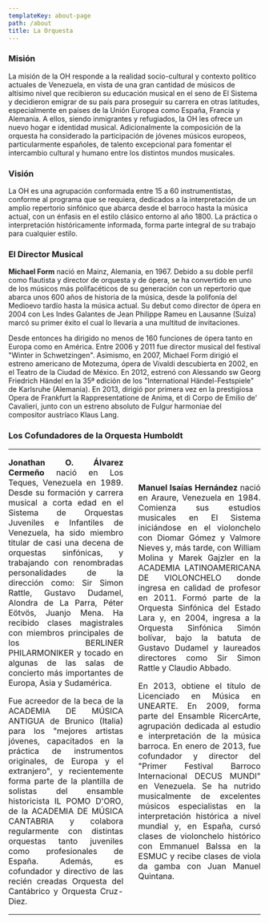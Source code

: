 ```yaml
---
templateKey: about-page
path: /about
title: La Orquesta
---
```

### Misión

La misión de la OH responde a la realidad socio-cultural y contexto político actuales de Venezuela, en vista de una gran cantidad de músicos de altísimo nivel que recibieron su educación musical en el seno de El Sistema y decidieron emigrar de su país para proseguir su carrera en otras latitudes, especialmente en países de la Unión Europea como España, Francia y Alemania. A ellos, siendo inmigrantes y refugiados, la OH les ofrece un nuevo hogar e identidad musical. Adicionalmente la composición de la orquesta ha considerado la participación de jóvenes músicos europeos, particularmente españoles, de talento excepcional para fomentar el intercambio cultural y humano entre los distintos mundos musicales.

### Visión

La OH es una agrupación conformada entre 15 a 60 instrumentistas, conforme al programa que se requiera, dedicados a la interpretación de un amplio repertorio sinfónico que abarca desde el barroco hasta la música actual, con un énfasis en el estilo clásico entorno al año 1800. La práctica o interpretación históricamente informada, forma parte integral de su trabajo para cualquier estilo.

### El Director Musical

**Michael Form** nació en Mainz, Alemania, en 1967. Debido a su doble perfil como flautista y director de orquesta y de ópera, se ha convertido en uno de los músicos más polifacéticos de su generación con un repertorio que abarca unos 600 años de historia de la música, desde la polifonía del Medioevo tardío hasta la música actual. Su debut como director de ópera en 2004 con Les Indes Galantes de Jean Philippe Rameu en Lausanne (Suiza) marcó su primer éxito el cual lo llevaría a una multitud de invitaciones.

Desde entonces ha dirigido no menos de 160 funciones de ópera tanto en Europa como en América. Entre 2006 y 2011 fue director musical del festival "Winter in Schwetzingen". Asimismo, en 2007, Michael Form dirigió el estreno americano de Motezuma, ópera de Vivaldi descubierta en 2002, en el Teatro de la Ciudad de México. En 2012, estrenó con Alessando sw Georg Friedrich Händel en la 35ª edición de los "International Händel-Festspiele" de Karlsruhe (Alemania). En 2013, dirigió por primera vez en la prestigiosa Opera de Frankfurt la Rappresentatione de Anima, et di Corpo de Emilio de' Cavalieri, junto con un estreno absoluto de Fulgur harmoniae del compositor austríaco Klaus Lang.

### Los Cofundadores de la Orquesta Humboldt

<table style="text-align: justify;">
<tr>
  <td style="padding: 0 15px 0 0">
    <p><b>Jonathan O. Álvarez Cermeño</b> nació en Los Teques, Venezuela en 1989. Desde su formación y carrera musical a corta edad en el Sistema de Orquestas Juveniles e Infantiles de Venezuela, ha sido miembro titular de casi una decena de orquestas sinfónicas, y trabajando con renombradas personalidades de la dirección como: Sir Simon Rattle, Gustavo Dudamel, Alondra de La Parra, Péter Eötvös, Juanjo Mena. Ha recibido clases magistrales con miembros principales de los BERLINER PHILARMONIKER y tocado en algunas de las salas de concierto más importantes de Europa, Asia y Sudamérica.
</p>

<p>
Fue acreedor de la beca de la ACADEMIA DE MÚSICA ANTIGUA de Brunico (Italia) para los "mejores artistas jóvenes, capacitados en la práctica de instrumentos originales, de Europa y el extranjero", y recientemente forma parte de la plantilla de solistas del ensamble historicista IL POMO D'ORO, de la ACADEMIA DE MÚSICA CANTABRIA y colabora regularmente con distintas orquestas tanto juveniles como profesionales de España. Además, es cofundador y directivo de las recién creadas Orquesta del Cantábrico y Orquesta Cruz-Diez.</p>
  </td>
  <td style="padding: 0 0 0 15px">
    <p><b>Manuel Isaías Hernández</b> nació en Araure, Venezuela en 1984. Comienza sus estudios musicales en El Sistema iniciándose en el violonchelo con Diomar Gómez y Valmore Nieves y, más tarde, con William Molina y Marek Gajzler en la ACADEMIA LATINOAMERICANA DE VIOLONCHELO donde ingresa en calidad de profesor en 2011. Formó parte de la Orquesta Sinfónica del Estado Lara y, en 2004, ingresa a la Orquesta Sinfónica Simón bolívar, bajo la batuta de Gustavo Dudamel y laureados  directores como Sir Simon Rattle y Claudio Abbado.</p>

<p>En 2013, obtiene el título de Licenciado en Música en UNEARTE. En 2009, forma parte del Ensamble RicercArte, agrupación dedicada al estudio e interpretación de la música barroca. En enero de 2013, fue cofundador y director del "Primer Festival Barroco Internacional DECUS MUNDI" en Venezuela. Se ha nutrido musicalmente de excelentes músicos especialistas en la interpretación histórica a nivel mundial y, en España, cursó clases de violonchelo histórico con Emmanuel Balssa en la ESMUC y recibe clases de viola da gamba con Juan Manuel Quintana.</p>
  </td>
</tr>
</table>